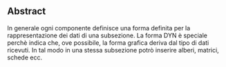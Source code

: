 ## Abstract
In generale ogni componente definisce una forma definita per la rappresentazione dei dati di una subsezione.
La forma DYN è speciale perchè indica che, ove possibile, la forma grafica deriva dal tipo di dati ricevuti. In tal modo in una stessa subsezione potrò inserire alberi, matrici, schede ecc.
